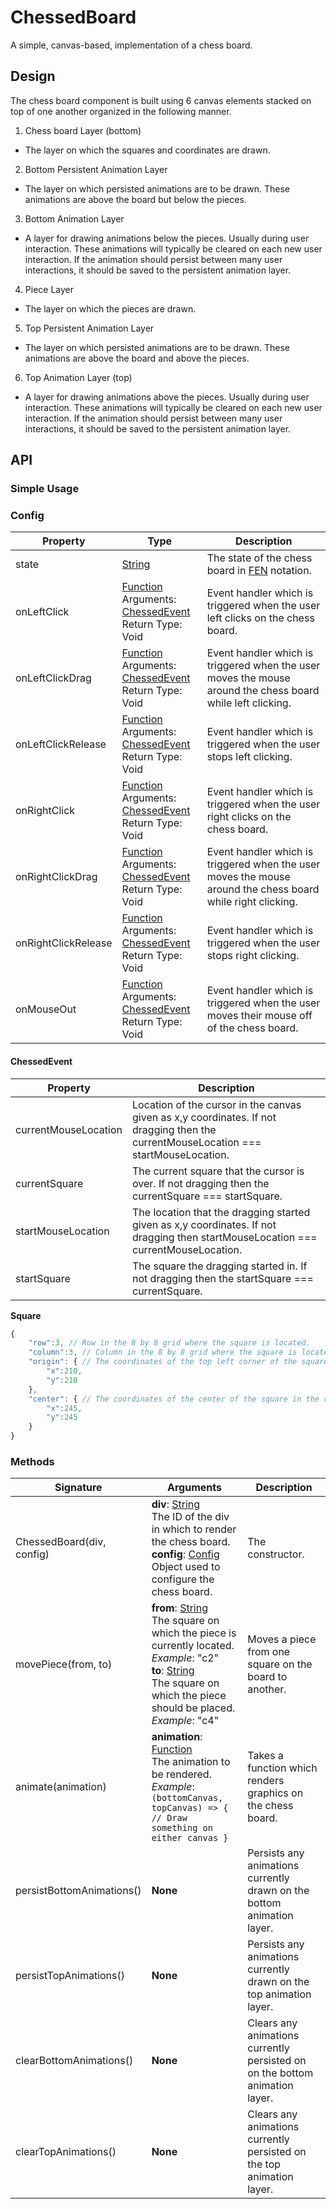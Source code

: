 # ChessedBoard

A simple, canvas-based, implementation of a chess board.

  

## Design

The chess board component is built using 6 canvas elements stacked on top of one another organized in the following manner.

  

1. Chess board Layer (bottom)

* The layer on which the squares and coordinates are drawn.

2. Bottom Persistent Animation Layer

* The layer on which persisted animations are to be drawn. These animations are above the board but below the pieces.

3. Bottom Animation Layer

* A layer for drawing animations below the pieces. Usually during user interaction. These animations will typically be cleared on each new user interaction. If the animation should persist between many user interactions, it should be saved to the persistent animation layer.

4. Piece Layer

* The layer on which the pieces are drawn.

5. Top Persistent Animation Layer

* The layer on which persisted animations are to be drawn. These animations are above the board and above the pieces.

6. Top Animation Layer (top)

* A layer for drawing animations above the pieces. Usually during user interaction. These animations will typically be cleared on each new user interaction. If the animation should persist between many user interactions, it should be saved to the persistent animation layer.

  

## API

  

### Simple Usage

  

### Config

| **Property** | **Type** | **Description** |
|--|--|--|
| state | [String](https://developer.mozilla.org/en-US/docs/Web/JavaScript/Reference/Global_Objects/String) | The state of the chess board in [FEN](https://en.wikipedia.org/wiki/Forsyth%E2%80%93Edwards_Notation) notation. |
| onLeftClick | [Function](https://developer.mozilla.org/en-US/docs/Web/JavaScript/Reference/Functions)<br>Arguments: [ChessedEvent](#ChessedEvent)<br>Return Type: Void |Event handler which is triggered when the user left clicks on the chess board.|
| onLeftClickDrag | [Function](https://developer.mozilla.org/en-US/docs/Web/JavaScript/Reference/Functions)<br>Arguments: [ChessedEvent](#ChessedEvent)<br>Return Type: Void|Event handler which is triggered when the user moves the mouse around the chess board while left clicking.|
| onLeftClickRelease |[Function](https://developer.mozilla.org/en-US/docs/Web/JavaScript/Reference/Functions)<br>Arguments: [ChessedEvent](#ChessedEvent)<br>Return Type: Void|Event handler which is triggered when the user stops left clicking.|
| onRightClick |[Function](https://developer.mozilla.org/en-US/docs/Web/JavaScript/Reference/Functions)<br>Arguments: [ChessedEvent](#ChessedEvent)<br>Return Type: Void|Event handler which is triggered when the user right clicks on the chess board.|
| onRightClickDrag |[Function](https://developer.mozilla.org/en-US/docs/Web/JavaScript/Reference/Functions)<br>Arguments: [ChessedEvent](#ChessedEvent)<br>Return Type: Void|Event handler which is triggered when the user moves the mouse around the chess board while right clicking.|
| onRightClickRelease |[Function](https://developer.mozilla.org/en-US/docs/Web/JavaScript/Reference/Functions)<br>Arguments: [ChessedEvent](#ChessedEvent)<br>Return Type: Void|Event handler which is triggered when the user stops right clicking.|
| onMouseOut |[Function](https://developer.mozilla.org/en-US/docs/Web/JavaScript/Reference/Functions)<br>Arguments: [ChessedEvent](#ChessedEvent)<br>Return Type: Void|Event handler which is triggered when the user moves their mouse off of the chess board.|

#### ChessedEvent
| **Property** | **Description** |
|--|--|
|currentMouseLocation|Location of the cursor in the canvas given as x,y coordinates. If not dragging then the currentMouseLocation === startMouseLocation.|
|currentSquare|The current square that the cursor is over. If not dragging then the currentSquare === startSquare.|
|startMouseLocation| The location that the dragging started given as x,y coordinates. If not dragging then startMouseLocation === currentMouseLocation.|
|startSquare| The square the dragging started in. If not dragging then the startSquare === currentSquare.|

**Square**
```javascript
{
    "row":3, // Row in the 8 by 8 grid where the square is located.
    "column":3, // Column in the 8 by 8 grid where the square is located.
    "origin": { // The coordinates of the top left corner of the square in the canvas.
        "x":210,
        "y":210
    },
    "center": { // The coordinates of the center of the square in the canvas.
        "x":245,
        "y":245
    }
}
```

### Methods

| **Signature** | **Arguments** | **Description** |
|--|--|--|
| ChessedBoard(div, config) | **div**: [String](https://developer.mozilla.org/en-US/docs/Web/JavaScript/Reference/Global_Objects/String)<br>The ID of the div in which to render the chess board.<br>**config**: [Config](#Config)<br>Object used to configure the chess board.| The constructor. |
| movePiece(from, to)| **from**: [String](https://developer.mozilla.org/en-US/docs/Web/JavaScript/Reference/Global_Objects/String)<br>The square on which the piece is currently located. _Example_: "c2"<br>**to**: [String](https://developer.mozilla.org/en-US/docs/Web/JavaScript/Reference/Global_Objects/String)<br>The square on which the piece should be placed. _Example_: "c4"| Moves a piece from one square on the board to another.|
| animate(animation) | **animation**: [Function](https://developer.mozilla.org/en-US/docs/Web/JavaScript/Reference/Functions)<br>The animation to be rendered. _Example_:<br>  `(bottomCanvas, topCanvas) => { // Draw something on either canvas }`| Takes a function which renders graphics on the chess board. |
|persistBottomAnimations()| **None** | Persists any animations currently drawn on the bottom animation layer. |
|persistTopAnimations()| **None** | Persists any animations currently drawn on the top animation layer.|
|clearBottomAnimations()| **None** | Clears any animations currently persisted on on the bottom animation layer.|
|clearTopAnimations()| **None** | Clears any animations currently persisted on the top animation layer.|